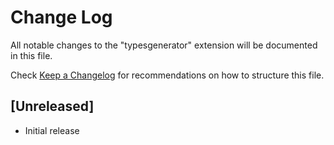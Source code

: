 # Change Log

All notable changes to the "typesgenerator" extension will be documented in this file.

Check [Keep a Changelog](http://keepachangelog.com/) for recommendations on how to structure this file.

## [Unreleased]

- Initial release